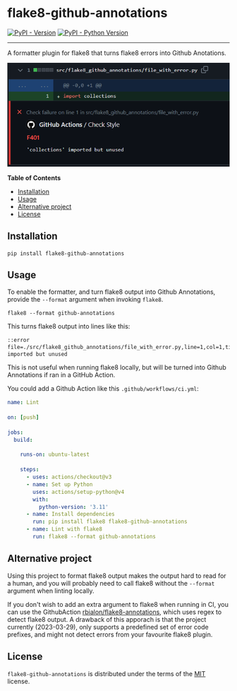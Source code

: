 # flake8-github-annotations

[![PyPI - Version](https://img.shields.io/pypi/v/flake8-github-annotations.svg)](https://pypi.org/project/flake8-github-annotations)
[![PyPI - Python Version](https://img.shields.io/pypi/pyversions/flake8-github-annotations.svg)](https://pypi.org/project/flake8-github-annotations)

-----
A formatter plugin for flake8 that turns flake8 errors into Github Anotations.

![Example Annotations](/assets/example_annotation.png)

**Table of Contents**

- [Installation](#installation)
- [Usage](#usage)
- [Alternative project](#alternative-project)
- [License](#license)

## Installation

```console
pip install flake8-github-annotations
```

## Usage
To enable the formatter,
and turn flake8 output into Github Annotations,
provide the `--format` argument when invoking `flake8`.
```console
flake8 --format github-annotations
```

This turns flake8 output into lines like this:
```console
::error file=./src/flake8_github_annotations/file_with_error.py,line=1,col=1,title=F401::'collections' imported but unused
```

This is not useful when running flake8 locally,
but will be turned into Github Annotations if ran in a GitHub Action.

You could add a Github Action like this `.github/workflows/ci.yml`:

```yaml
name: Lint

on: [push]

jobs:
  build:

    runs-on: ubuntu-latest

    steps:
      - uses: actions/checkout@v3
      - name: Set up Python
        uses: actions/setup-python@v4
        with:
          python-version: '3.11'
      - name: Install dependencies
        run: pip install flake8 flake8-github-annotations
      - name: Lint with flake8
        run: flake8 --format github-annotations
```

## Alternative project
Using this project to format flake8 output makes the output hard to read for a human,
and you will probably need to call flake8 without the `--format` argument when linting
locally.

If you don't wish to add an extra argument to flake8 when running in CI,
you can use the GithubAction
[rbialon/flake8-annotations](https://github.com/rbialon/flake8-annotations),
which uses regex to detect flake8 output.
A drawback of this apporach is that the project currently (2023-03-29),
only supports a predefined set of error code prefixes,
and might not detect errors from your favourite flake8 plugin.

## License

`flake8-github-annotations` is distributed under the terms of the [MIT](https://spdx.org/licenses/MIT.html) license.
